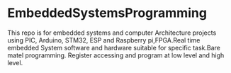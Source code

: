 # EmbeddedSystemsProgramming
This repo is for embedded systems and computer Architecture projects using PIC, Arduino, STM32, ESP and Raspberry pi,FPGA.Real time embedded System software and hardware suitable for specific task.Bare matel programming.
Register accessing and program at low level and high level.
